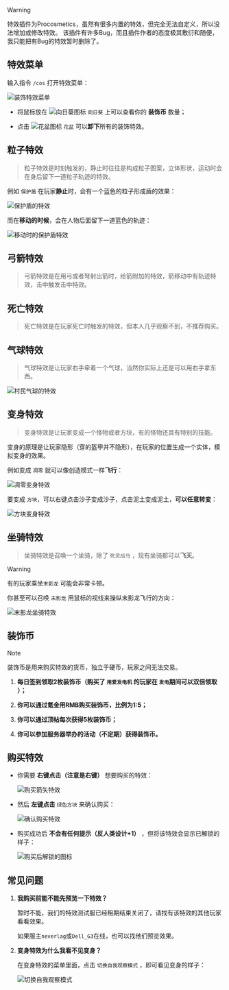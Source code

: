 > [!warning]
> 特效插件为Procosmetics，虽然有很多内置的特效，但完全无法自定义，所以没法增加或修改特效。
> 该插件有许多Bug，而且插件作者的态度极其敷衍和随便，我只能把有Bug的特效暂时删除了。

## 特效菜单

输入指令 `/cos` 打开特效菜单：

![装饰特效菜单](pics/cosmenu.png)

+ 将鼠标放在 <img src="pics/sunflower.png" class="icon" alt="向日葵图标"> `向日葵` 上可以查看你的 **装饰币** 数量；

+ 点击 <img src="pics/flower_pot.png" class="icon" alt="花盆图标"> `花盆` 可以**卸下**所有的装饰特效。

## 粒子特效 

> 粒子特效是时刻触发的，静止时往往是构成粒子图案，立体形状，运动时会在身后留下一道粒子轨迹的特效。

例如 `保护盾` 在玩家**静止**时，会有一个蓝色的粒子形成盾的效果：

![保护盾的特效](pics/shield.png)

而在**移动的时候**，会在人物后面留下一道蓝色的轨迹：

![移动时的保护盾特效](pics/bluestail.png)

## 弓箭特效

> 弓箭特效是在用弓或者弩射出箭时，给箭附加的特效，箭移动中有轨迹特效，击中触发击中特效。

## 死亡特效

> 死亡特效是在玩家死亡时触发的特效，但本人几乎观察不到，不推荐购买。

## 气球特效

> 气球特效是让玩家右手牵着一个气球，当然你实际上还是可以用右手拿东西。

![村民气球的特效](pics/ballon.png)

## 变身特效

> 变身特效是让玩家变成一个怪物或者方块，有的怪物还具有特别的技能。

变身的原理是让玩家隐形（穿的盔甲并不隐形），在玩家的位置生成一个实体，模拟变身的效果。

例如变成 `凋零` 就可以像创造模式一样**飞行**：

![凋零变身特效](pics/morph.png)

要变成 `方块`，可以右键点击沙子变成沙子，点击泥土变成泥土，**可以任意转变**：

![方块变身特效](pics/sand.png)

## 坐骑特效

> 坐骑特效是召唤一个坐骑，除了 `死灵战马` ，现有坐骑都可以**飞天**。

> [!warning]
> 有的玩家乘坐`末影龙` 可能会非常卡顿。

你甚至可以召唤 `末影龙` 用鼠标的视线来操纵末影龙飞行的方向：

![末影龙坐骑特效](pics/dragon.png)

## 装饰币

> [!note]
> 装饰币是用来购买特效的货币，独立于硬币，玩家之间无法交易。

1. **每日签到领取2枚装饰币（购买了 `用爱发电机` 的玩家在 `发电`期间可以双倍领取 ）；**

2. **你可以通过氪金用RMB购买装饰币，比例为1:5；**

3. **你可以通过顶帖每次获得5枚装饰币；**

4. **你可以参加服务器举办的活动（不定期）获得装饰币。**

## 购买特效

+ 你需要 **右键点击（注意是右键）** 想要购买的特效：

    ![购买箭矢特效](pics/cosbuy.png)

+ 然后 **左键点击** `绿色方块` 来确认购买：

    ![确认购买特效](pics/cosbuyconfirm.png)

+ 购买成功后 **不会有任何提示（反人类设计+1）** ，但将该特效会显示已解锁的样子：

    ![购买后解锁的图标](pics/buyok.png)

## 常见问题

1. **我购买前能不能先预览一下特效？**

    暂时不能，我们的特效测试服已经租期结束关闭了，请找有该特效的其他玩家看看效果。

    如果服主`neverlag`或`Dell_G3`在线，也可以找他们预览效果。

2. **变身特效为什么我看不见变身？**

    在变身特效的菜单里面，点击 `切换自我观察模式` ，即可看见变身的样子：

    ![切换自我观察模式](pics/cosshow.png)